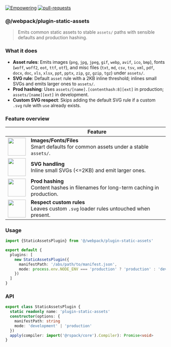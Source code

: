 [empowering-image]: https://img.shields.io/badge/Empowering-Extension.js-0971fe
[empowering-url]: https://extension.js.org
[pr-welcome-image]: https://img.shields.io/badge/pull--requests-welcome-2ecc40
[pr-welcome-url]: https://github.com/extension-js/extension.js/pulls
[extensionjs-image]: https://img.shields.io/badge/Extension.js-0971fe

[![Empowering][empowering-image]][empowering-url] [![pull-requests][pr-welcome-image]][pr-welcome-url]

### @/webpack/plugin-static-assets

> Emits common static assets to stable `assets/` paths with sensible defaults and production hashing.

### What it does

- **Asset rules**: Emits images (`png`, `jpg`, `jpeg`, `gif`, `webp`, `avif`, `ico`, `bmp`), fonts (`woff`, `woff2`, `eot`, `ttf`, `otf`), and misc files (`txt`, `md`, `csv`, `tsv`, `xml`, `pdf`, `docx`, `doc`, `xls`, `xlsx`, `ppt`, `pptx`, `zip`, `gz`, `gzip`, `tgz`) under `assets/`.
- **SVG rule**: Default `asset` rule with a 2KB inline threshold; inlines small SVGs and emits larger ones to `assets/`.
- **Prod hashing**: Uses `assets/[name].[contenthash:8][ext]` in production; `assets/[name][ext]` in development.
- **Custom SVG respect**: Skips adding the default SVG rule if a custom `.svg` rule with `use` already exists.

### Feature overview

|                                                                            | Feature                                                                                |
| -------------------------------------------------------------------------- | -------------------------------------------------------------------------------------- |
| <img src="https://avatars.githubusercontent.com/u/172809806" width="56" /> | **Images/Fonts/Files**<br/>Smart defaults for common assets under a stable `assets/`.  |
| <img src="https://avatars.githubusercontent.com/u/172809806" width="56" /> | **SVG handling**<br/>Inline small SVGs (<=2KB) and emit larger ones.                   |
| <img src="https://avatars.githubusercontent.com/u/172809806" width="56" /> | **Prod hashing**<br/>Content hashes in filenames for long-term caching in production.  |
| <img src="https://avatars.githubusercontent.com/u/172809806" width="56" /> | **Respect custom rules**<br/>Leaves custom `.svg` loader rules untouched when present. |

### Usage

```ts
import {StaticAssetsPlugin} from '@/webpack/plugin-static-assets'

export default {
  plugins: [
    new StaticAssetsPlugin({
      manifestPath: '/abs/path/to/manifest.json',
      mode: process.env.NODE_ENV === 'production' ? 'production' : 'development'
    })
  ]
}
```

### API

```ts
export class StaticAssetsPlugin {
  static readonly name: 'plugin-static-assets'
  constructor(options: {
    manifestPath: string
    mode: 'development' | 'production'
  })
  apply(compiler: import('@rspack/core').Compiler): Promise<void>
}
```

